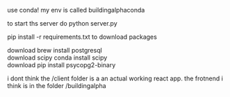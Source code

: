 use conda! my env is called buildingalphaconda

to start ths server do python server.py

pip install -r requirements.txt to download packages 

download  brew install postgresql  
download scipy  conda install scipy   
download pip install psycopg2-binary 

i dont think the /client folder is a an actual working react app. the frotnend i think is in the folder /buildingalpha